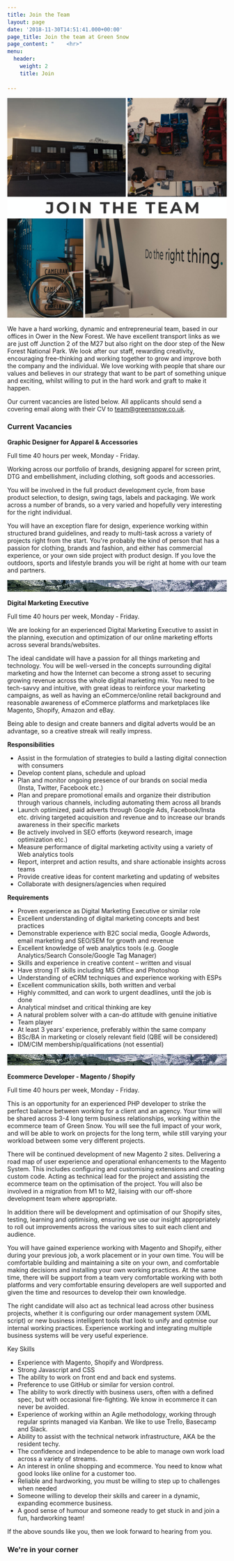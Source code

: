 ```yaml
---
title: Join the Team
layout: page
date: '2018-11-30T14:51:41.000+00:00'
page_title: Join the team at Green Snow
page_content: "    <hr>"
menu:
  header:
    weight: 2
    title: Join

---
```

![](/uploads/join-image.jpg)

We have a hard working, dynamic and entrepreneurial team, based in our offices in Ower in the New Forest.  We have excellent transport links as we are just off Junction 2 of the M27 but also right on the door step of the New Forest National Park. We look after our staff, rewarding creativity, encouraging free-thinking and working together to grow and improve both the company and the individual.    We love working with people that share our values and believes in our strategy that want to be part of something unique and exciting, whilst willing to put in the hard work and graft to make it happen.

Our current vacancies are listed below.   All applicants should send a covering email along with their CV to team@greensnow.co.uk.   

  

### Current Vacancies

**Graphic Designer for Apparel & Accessories**

Full time 40 hours per week, Monday - Friday.

Working across our portfolio of brands, designing apparel for screen print, DTG and  embellishment, including clothing, soft goods and accessories.  

You will be involved in the full product development cycle, from base product selection, to design, swing tags, labels and packaging. We work across a number of brands, so a very varied and hopefully very interesting for the right individual. 

You will have an exception flare for design, experience working within structured brand guidelines, and ready to multi-task across a variety of projects right from the start.  You're probably the kind of person that has a passion for clothing, brands and fashion, and either has commercial experience, or your own side project with product design. If you love the outdoors, sports and lifestyle brands you will be right at home with our team and partners.

![](/uploads/break.jpg)

**Digital Marketing Executive**

Full time 40 hours per week, Monday - Friday.

We are looking for an experienced Digital Marketing Executive to assist in the planning, execution and optimization of our online marketing efforts across several brands/websites.

The ideal candidate will have a passion for all things marketing and technology. You will be well-versed in the concepts surrounding digital marketing and how the Internet can become a strong asset to securing growing revenue across the whole digital marketing mix. You need to be tech-savvy and intuitive, with great ideas to reinforce your marketing campaigns, as well as having an eCommerce/online retail background and reasonable awareness of eCommerce platforms and marketplaces like Magento, Shopify, Amazon and eBay.

Being able to design and create banners and digital adverts would be an advantage, so a creative streak will really impress.

**Responsibilities**

* Assist in the formulation of strategies to build a lasting digital connection with consumers
* Develop content plans, schedule and upload
* Plan and monitor ongoing presence of our brands on social media (Insta, Twitter, Facebook etc.)
* Plan and prepare promotional emails and organize their distribution through various channels, including automating them across all brands
* Launch optimized, paid adverts through Google Ads, Facebook/Insta etc. driving targeted acquisition and revenue and to increase our brands awareness in their specific markets
* Be actively involved in SEO efforts (keyword research, image optimization etc.)
* Measure performance of digital marketing activity using a variety of Web analytics tools
* Report, interpret and action results, and share actionable insights across teams
* Provide creative ideas for content marketing and updating of websites
* Collaborate with designers/agencies when required

**Requirements**

* Proven experience as Digital Marketing Executive or similar role
* Excellent understanding of digital marketing concepts and best practices
* Demonstrable experience with B2C social media, Google Adwords, email marketing and SEO/SEM for growth and revenue
* Excellent knowledge of web analytics tools (e.g. Google Analytics/Search Console/Google Tag Manager)
* Skills and experience in creative content – written and visual
* Have strong IT skills including MS Office and Photoshop
* Understanding of eCRM techniques and experience working with ESPs
* Excellent communication skills, both written and verbal
* Highly committed, and can work to urgent deadlines, until the job is done
* Analytical mindset and critical thinking are key
* A natural problem solver with a can-do attitude with genuine initiative
* Team player
* At least 3 years’ experience, preferably within the same company
* BSc/BA in marketing or closely relevant field (QBE will be considered)
* IDM/CIM membership/qualifications (not essential)

![](/uploads/break.jpg)

 

**Ecommerce Developer - Magento / Shopify**

Full time 40 hours per week, Monday - Friday.

This is an opportunity for an experienced PHP developer to strike the perfect balance between working for a client and an agency. Your time will be shared across 3-4 long term business relationships, working within the ecommerce team of Green Snow. You will see the full impact of your work, and will be able to work on projects for the long term, while still varying your workload between some very different projects.

There will be continued development of new Magento 2 sites. Delivering a road map of user experience and operational enhancements to the Magento System. This includes configuring and customising extensions and creating custom code. Acting as technical lead for the project and assisting the ecommerce team on the optimisation of the project.    You will also be involved in a migration from M1 to M2, liaising with our off-shore development team where appropriate.

In addition there will be development and optimisation of our Shopify sites, testing, learning and optimising, ensuring we use our insight appropriately to roll out improvements across the various sites to suit each client and audience.

You will have gained experience working with Magento and Shopify, either during your previous job, a work placement or in your own time. You will be comfortable building and maintaining a site on your own, and comfortable making decisions and installing your own working practices. At the same time, there will be support from a team very comfortable working with both platforms and very comfortable ensuring developers are well supported and given the time and resources to develop their own knowledge.

The right candidate will also act as technical lead across other business projects, whether it is configuring our order management system (XML script) or new business intelligent tools that look to unify and optmise our internal working practices.   Experience working and integrating multiple business systems will be very useful experience.

Key Skills

* Experience with Magento, Shopify and Wordpress.
* Strong Javascript and CSS
* The ability to work on front end and back end systems.
* Preference to use GitHub or similar for version control.
* The ability to work directly with business users, often with a defined spec, but with occasional fire-fighting. We know in ecommerce it can never be avoided.
* Experience of working within an Agile methodology, working through regular sprints managed via Kanban. We like to use Trello, Basecamp and Slack.
* Ability to assist with the technical network infrastructure, AKA be the resident techy.
* The confidence and independence to be able to manage own work load across a variety of streams.
* An interest in online shopping and ecommerce. You need to know what good looks like online for a customer too.
* Reliable and hardworking, you must be willing to step up to challenges when needed
* Someone willing to develop their skills and career in a dynamic, expanding ecommerce business.
* A good sense of humour and someone ready to get stuck in and join a fun, hardworking team!

If the above sounds like you, then we look forward to hearing from you.

### We're in your corner